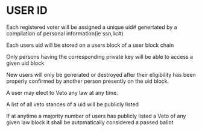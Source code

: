 # USER ID

  Each registered voter will be assigned a unique uid# genertated by a compilation of personal information(ie ssn,lic#)

  Each users uid will be stored on a users block of a user block chain

  Only persons having the corresponding private key will be able to access a given uid block 

  New users will only be generated or destroyed after their eligibility has been properly confirmed by another person presently on  the uid block.

  A user may elect to Veto any law at any time.

  A list of all veto stances of a uid will be publicly listed

  If at anytime a majority number of users has publicly listed a Veto of any given law block it shall be automatically considered a passed ballot 
